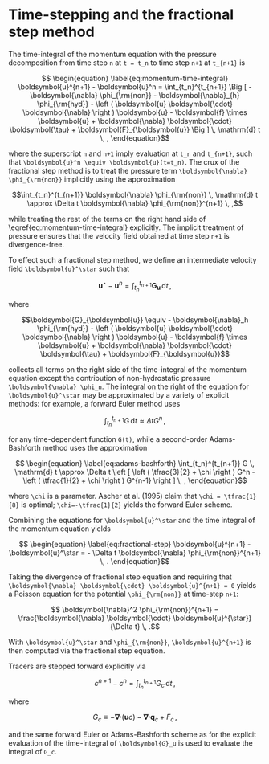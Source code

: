 # Time-stepping and the fractional step method

The time-integral of the momentum equation with the pressure decomposition from time step ``n`` at ``t = t_n`` 
to time step ``n+1`` at ``t_{n+1}`` is
```math
    \begin{equation}
    \label{eq:momentum-time-integral}
    \boldsymbol{u}^{n+1} - \boldsymbol{u}^n = 
        \int_{t_n}^{t_{n+1}} \Big [ - \boldsymbol{\nabla} \phi_{\rm{non}} 
                                    - \boldsymbol{\nabla}_{h} \phi_{\rm{hyd}} 
                                    - \left ( \boldsymbol{u} \boldsymbol{\cdot} \boldsymbol{\nabla} \right ) \boldsymbol{u} 
                                    - \boldsymbol{f} \times \boldsymbol{u} 
                                    + \boldsymbol{\nabla} \boldsymbol{\cdot} \boldsymbol{\tau} 
                                    + \boldsymbol{F}_{\boldsymbol{u}} \Big ] \, \mathrm{d} t \, ,
    \end{equation}
```
where the superscript ``n`` and ``n+1`` imply evaluation at ``t_n`` and ``t_{n+1}``, 
such that ``\boldsymbol{u}^n \equiv \boldsymbol{u}(t=t_n)``.
The crux of the fractional step method is to treat the pressure term 
``\boldsymbol{\nabla} \phi_{\rm{non}}`` implicitly using the approximation
```math
\int_{t_n}^{t_{n+1}} \boldsymbol{\nabla} \phi_{\rm{non}} \, \mathrm{d} t \approx 
    \Delta t \boldsymbol{\nabla} \phi_{\rm{non}}^{n+1} \, ,
```
while treating the rest of the terms on the right hand side of \eqref{eq:momentum-time-integral} explicitly.
The implicit treatment of pressure ensures that the velocity field obtained at time step ``n+1`` is divergence-free.

To effect such a fractional step method, we define an intermediate velocity field ``\boldsymbol{u}^\star`` such that
```math
    \begin{equation}
    \label{eq:intermediate-velocity-field}
    \boldsymbol{u}^\star - \boldsymbol{u}^n = \int_{t_n}^{t_{n+1}} \boldsymbol{G}_{\boldsymbol{u}} \, \mathrm{d} t \, ,
    \end{equation}
```
where
```math
\boldsymbol{G}_{\boldsymbol{u}} \equiv - \boldsymbol{\nabla}_h \phi_{\rm{hyd}} 
                       - \left ( \boldsymbol{u} \boldsymbol{\cdot} \boldsymbol{\nabla} \right ) \boldsymbol{u} 
                       - \boldsymbol{f} \times \boldsymbol{u} 
                       + \boldsymbol{\nabla} \boldsymbol{\cdot} \boldsymbol{\tau} 
                       + \boldsymbol{F}_{\boldsymbol{u}}
```
collects all terms on the right side of the time-integral of the momentum equation except the contribution 
of non-hydrostatic pressure ``\boldsymbol{\nabla} \phi_n``.
The integral on the right of the equation for ``\boldsymbol{u}^\star`` may be approximated by a variety of 
explicit methods: for example, a forward Euler method uses
```math
    \begin{equation}
    \int_{t_n}^{t_{n+1}} G \, \mathrm{d} t \approx \Delta t G^n \, ,
    \label{eq:forward-euler}
    \end{equation}
```
for any time-dependent function ``G(t)``, while a second-order Adams-Bashforth method uses the approximation
```math
    \begin{equation}
    \label{eq:adams-bashforth}
    \int_{t_n}^{t_{n+1}} G \, \mathrm{d} t \approx 
        \Delta t \left [ \left ( \tfrac{3}{2} + \chi \right ) G^n 
        - \left ( \tfrac{1}{2} + \chi \right ) G^{n-1} \right ] \, ,
    \end{equation}
```
where ``\chi`` is a parameter. Ascher et al. (1995) claim that ``\chi = \tfrac{1}{8}`` is optimal; 
``\chi=-\tfrac{1}{2}`` yields the forward Euler scheme.

Combining the equations for ``\boldsymbol{u}^\star`` and the time integral of the momentum equation yields
```math
    \begin{equation}
    \label{eq:fractional-step}
    \boldsymbol{u}^{n+1} - \boldsymbol{u}^\star = - \Delta t \boldsymbol{\nabla} \phi_{\rm{non}}^{n+1} \, .
    \end{equation}
```
Taking the divergence of fractional step equation and requiring that 
``\boldsymbol{\nabla} \boldsymbol{\cdot} \boldsymbol{u}^{n+1} = 0`` yields a Poisson equation for the potential 
``\phi_{\rm{non}}`` at time-step ``n+1``:
```math
    \boldsymbol{\nabla}^2 \phi_{\rm{non}}^{n+1} = \frac{\boldsymbol{\nabla} \boldsymbol{\cdot} \boldsymbol{u}^{\star}}{\Delta t} \, .
```
With ``\boldsymbol{u}^\star`` and ``\phi_{\rm{non}}``, ``\boldsymbol{u}^{n+1}`` is then computed via the fractional step equation.

Tracers are stepped forward explicitly via
```math
    \begin{equation}
    \label{eq:tracer-timestep}
    c^{n+1} - c^n = \int_{t_n}^{t_{n+1}} G_c \, \mathrm{d} t \, ,
    \end{equation}
```
where 
```math
    G_c \equiv - \boldsymbol{\nabla} \boldsymbol{\cdot} \left ( \boldsymbol{u} c \right ) - \boldsymbol{\nabla} \boldsymbol{\cdot} \boldsymbol{q}_c + F_c \, ,
```
and the same forward Euler or Adams-Bashforth scheme as for the explicit evaluation of the time-integral of
``\boldsymbol{G}_u`` is used to evaluate the integral of ``G_c``.
